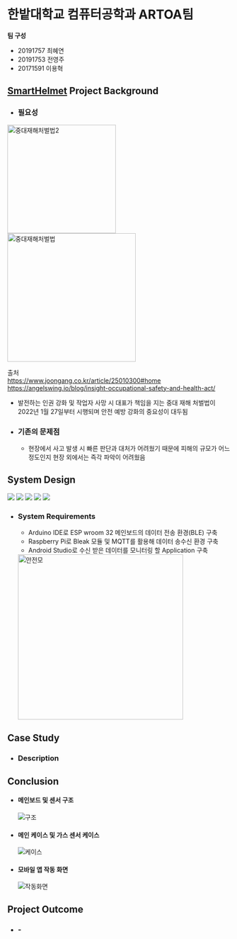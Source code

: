 # 한밭대학교 컴퓨터공학과 ARTOA팀

**팀 구성**
- 20191757 최혜연 
- 20191753 전영주
- 20171591 이용혁

## <u>SmartHelmet</u> Project Background
- ### 필요성
 <img width="245" alt="중대재해처벌법2" src="https://user-images.githubusercontent.com/96764364/205545794-c0730f80-c860-4e98-b06a-9bba336b460f.png"> <img width="290" alt="중대재해처벌법" src="https://user-images.githubusercontent.com/96764364/205548362-2ff68bba-8322-440f-9ed2-d8e97c302dec.png">
 
 출처 <br/>https://www.joongang.co.kr/article/25010300#home <br/>https://angelswing.io/blog/insight-occupational-safety-and-health-act/

  - 발전하는 인권 강화 및 작업자 사망 시 대표가 책임을 지는 중대 재해 처벌법이 2022년 1월 27일부터 시행되며 안전 예방 강화의 중요성이 대두됨
- ### 기존의 문제점
  - 현장에서 사고 발생 시 빠른 판단과 대처가 어려웠기 때문에 피해의 규모가 어느 정도인지 현장 외에서는 즉각 파악이 어려웠음
  
## System Design
<img src="https://img.shields.io/badge/Arduino-00979D?style=flat-square&logo=arduino&logoColor=white"/> <img src="https://img.shields.io/badge/Raspberry Pi-A22846?style=flat-square&logo=raspberrypi&logoColor=black"/>  <img src="https://img.shields.io/badge/Android Studio-3DDC84?style=flat-square&logo=android&logoColor=black"/>   <img src="https://img.shields.io/badge/BLE-0082FC?style=flat-square&logo=bluetooth&logoColor=black"/>   <img src="https://img.shields.io/badge/MQTT-660066?style=flat-square&logo=mqtt&logoColor=white"/>

- ### System Requirements
  - Arduino IDE로 ESP wroom 32 메인보드의 데이터 전송 환경(BLE) 구축
  - Raspberry Pi로 Bleak 모듈 및 MQTT를 활용해 데이터 송수신 환경 구축
  - Android Studio로 수신 받은 데이터를 모니터링 할 Application 구축
  
  
  <img width="373" alt="안전모" src="https://user-images.githubusercontent.com/96764364/205545231-fa3c192d-b644-407f-8be1-7bc86ff3c058.png">


## Case Study
  - ### Description
  
  
## Conclusion
  - #### 메인보드 및 센서 구조
      ![구조](https://user-images.githubusercontent.com/96764364/205832424-a36b0513-75ce-422b-b32b-310f44d2abde.jpg)
  - #### 메인 케이스 및 가스 센서 케이스
      ![케이스](https://user-images.githubusercontent.com/96764364/205832392-c8936c7d-c57c-4ed5-a551-2df5a82ad107.jpg)
  - #### 모바일 앱 작동 화면
      ![작동화면](https://user-images.githubusercontent.com/96764364/205832442-ff7c6295-78b8-4d15-be5f-65cd7bac59bc.jpg)
  
## Project Outcome
- ### -
